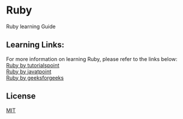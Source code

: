 # Ruby

Ruby learning Guide 

## Learning Links:

For more information on learning Ruby, please refer to the links below:  
[Ruby by tutorialspoint](https://www.tutorialspoint.com/ruby/ruby_syntax.htm)  
[Ruby by javatpoint](https://www.javatpoint.com/ruby-tutorial)  
[Ruby by geeksforgeeks](https://www.geeksforgeeks.org/ruby-programming-language/?ref=lbp)

## License

[MIT](https://choosealicense.com/licenses/mit/)
